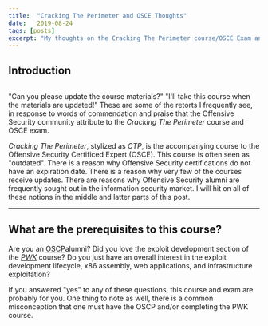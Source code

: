 ```yaml
---
title:  "Cracking The Perimeter and OSCE Thoughts"
date:   2019-08-24
tags: [posts]
excerpt: "My thoughts on the Cracking The Perimeter course/OSCE Exam and how I came to learn that one must learn to walk before learning to run."
---
```

Introduction
---

<img src="{{ site.url }}{{ site.baseurl }}/images/offsec-student-certified-emblem-rgb-osce.png" alt="">

"Can you please update the course materials?" "I'll take this course when the materials are updated!" These are some of the retorts I frequently see, in response to words of commendation and praise that the Offensive Security community attribute to the _Cracking The Perimeter_ course and OSCE exam.

_Cracking The Perimeter_, stylized as _CTP_, is the accompanying course to the Offensive Security Certificed Expert (OSCE). This course is often seen as "outdated". There is a reason why Offensive Security certifications do not have an expiration date. There is a reason why very few of the courses receive updates. There are reasons why Offensive Security alumni are frequently sought out in the information security market. I will hit on all of these notions in the middle and latter parts of this post.

---
What are the prerequisites to this course?
---

Are you an [OSCP](https://www.offensive-security.com/information-security-certifications/oscp-offensive-security-certified-professional)alumni? Did you love the exploit development section of the [_PWK_](https://www.offensive-security.com/information-security-training/penetration-testing-training-kali-linux) course? Do you just have an overall interest in the exploit development lifecycle, x86 assembly, web applications, and infrastructure exploitation?

If you answered "yes" to any of these questions, this course and exam are probably for you. One thing to note as well, there is a common misconception that one must have the OSCP and/or completing the PWK course.
